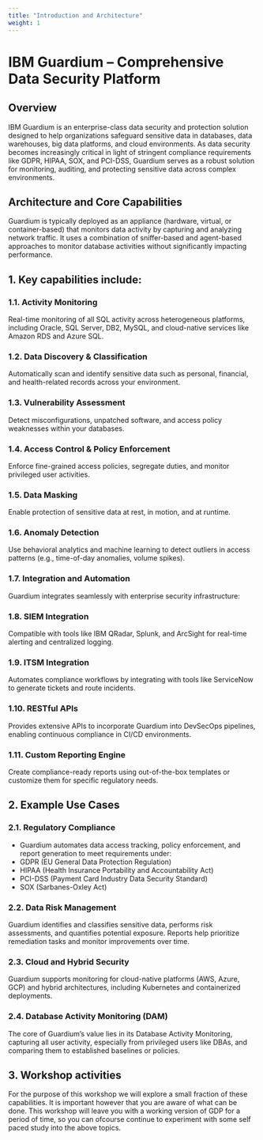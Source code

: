 ```yaml
---
title: "Introduction and Architecture"
weight: 1
---
```


# IBM Guardium – Comprehensive Data Security Platform
## Overview
IBM Guardium is an enterprise-class data security and protection solution designed to help organizations safeguard sensitive data in databases, data warehouses, big data platforms, and cloud environments. As data security becomes increasingly critical in light of stringent compliance requirements like GDPR, HIPAA, SOX, and PCI-DSS, Guardium serves as a robust solution for monitoring, auditing, and protecting sensitive data across complex environments.

## Architecture and Core Capabilities
Guardium is typically deployed as an appliance (hardware, virtual, or container-based) that monitors data activity by capturing and analyzing network traffic. It uses a combination of sniffer-based and agent-based approaches to monitor database activities without significantly impacting performance.

## 1. Key capabilities include:

### 1.1. Activity Monitoring
Real-time monitoring of all SQL activity across heterogeneous platforms, including Oracle, SQL Server, DB2, MySQL, and cloud-native services like Amazon RDS and Azure SQL.

### 1.2. Data Discovery & Classification
Automatically scan and identify sensitive data such as personal, financial, and health-related records across your environment.

### 1.3. Vulnerability Assessment
Detect misconfigurations, unpatched software, and access policy weaknesses within your databases.

### 1.4. Access Control & Policy Enforcement
Enforce fine-grained access policies, segregate duties, and monitor privileged user activities.

### 1.5. Data Masking
Enable protection of sensitive data at rest, in motion, and at runtime.

### 1.6. Anomaly Detection
Use behavioral analytics and machine learning to detect outliers in access patterns (e.g., time-of-day anomalies, volume spikes).

### 1.7. Integration and Automation
Guardium integrates seamlessly with enterprise security infrastructure:

### 1.8. SIEM Integration
Compatible with tools like IBM QRadar, Splunk, and ArcSight for real-time alerting and centralized logging.

### 1.9. ITSM Integration
Automates compliance workflows by integrating with tools like ServiceNow to generate tickets and route incidents.

### 1.10. RESTful APIs
Provides extensive APIs to incorporate Guardium into DevSecOps pipelines, enabling continuous compliance in CI/CD environments.

### 1.11. Custom Reporting Engine
Create compliance-ready reports using out-of-the-box templates or customize them for specific regulatory needs.

## 2. Example Use  Cases

### 2.1. Regulatory Compliance
* Guardium automates data access tracking, policy enforcement, and report generation to meet requirements under:
* GDPR (EU General Data Protection Regulation)
* HIPAA (Health Insurance Portability and Accountability Act)
* PCI-DSS (Payment Card Industry Data Security Standard)
* SOX (Sarbanes-Oxley Act)

### 2.2. Data Risk Management
Guardium identifies and classifies sensitive data, performs risk assessments, and quantifies potential exposure. Reports help prioritize remediation tasks and monitor improvements over time.

### 2.3. Cloud and Hybrid Security
Guardium supports monitoring for cloud-native platforms (AWS, Azure, GCP) and hybrid architectures, including Kubernetes and containerized deployments.

### 2.4. Database Activity Monitoring (DAM)
The core of Guardium’s value lies in its Database Activity Monitoring, capturing all user activity, especially from privileged users like DBAs, and comparing them to established baselines or policies.

## 3. Workshop activities
For the purpose of this workshop we will explore a small fraction of these capabilities. It is important however that you are aware of what can be done. This workshop will leave you with a working version of GDP for a period of time, so you can ofcourse continue to experiment with some self paced study into the above topics. 